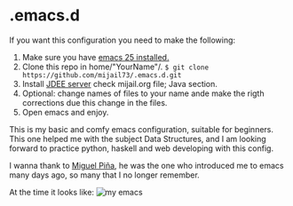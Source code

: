 # .emacs.d
If you want this configuration you need to make the following:
1) Make sure you have [emacs 25 installed.](http://ubuntuhandbook.org/index.php/2016/09/install-gnu-emacs-25-1-in-ubuntu-16-04/)
2) Clone this repo in home/"YourName"/.
  `$ git clone https://github.com/mijail73/.emacs.d.git`
3) Install [JDEE server](https://github.com/jdee-emacs/jdee-server) check mijail.org file; Java section.
3) Optional: change names of files to your name ande make the rigth corrections due this change in the files.
4) Open emacs and enjoy.

This is my basic and comfy emacs configuration, suitable for beginners. 
This one helped me with the subject Data Structures, and I am looking forward
to practice python, haskell and web developing with this config. 

I wanna thank to [Miguel Piña](https://github.com/miguelpinia), 
he was the one who introduced me to emacs many days ago,
so many that I no longer remember.

At the time it looks like:
![my emacs](https://cloud.githubusercontent.com/assets/26633915/25560149/a1496830-2d11-11e7-8b02-b3c06ab58496.png)
